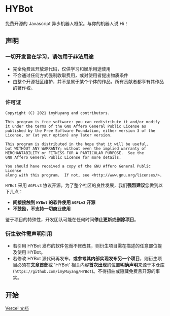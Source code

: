 # HYBot
免费开源的 Javascript 异步机器人框架。与你的机器人说 Hi！
## 声明

### 一切开发旨在学习，请勿用于非法用途

- 完全免费且开放源代码，仅供学习和娱乐用途使用
- 不会通过任何方式强制收取费用，或对使用者提出物质条件
- 由整个开源社区维护，并不是属于某个个体的作品，所有贡献者都享有其作品的著作权。

### 许可证

    Copyright (C) 2021 imyMuyang and contributors.

    This program is free software: you can redistribute it and/or modify
    it under the terms of the GNU Affero General Public License as
    published by the Free Software Foundation, either version 3 of the
    License, or (at your option) any later version.

    This program is distributed in the hope that it will be useful,
    but WITHOUT ANY WARRANTY; without even the implied warranty of
    MERCHANTABILITY or FITNESS FOR A PARTICULAR PURPOSE.  See the
    GNU Affero General Public License for more details.

    You should have received a copy of the GNU Affero General Public License
    along with this program.  If not, see <http://www.gnu.org/licenses/>.

`HYBot` 采用 `AGPLv3` 协议开源。为了整个社区的良性发展，我们**强烈建议**您做到以下几点：

- **间接接触到 `HYBot` 的软件使用 `AGPLv3` 开源**
- **不鼓励，不支持一切商业使用**

鉴于项目的特殊性，开发团队可能在任何时间**停止更新**或**删除项目**。

### 衍生软件需声明引用

- 若引用 HYBot 发布的软件包而不修改其，则衍生项目需在描述的任意部位提及使用 HYBot。
- 若修改 HYBot 源代码再发布，**或参考其内部实现发布另一个项目**，则衍生项目必须在**文章首部**或 'HYBot' 相关内容**首次出现**的位置**明确声明**来源于本仓库 (`https://github.com/imyMuyang/HYBot`)。不得扭曲或隐藏免费且开源的事实。

## 开始
[Vercel 文档](https://hybot.vercel.app)
